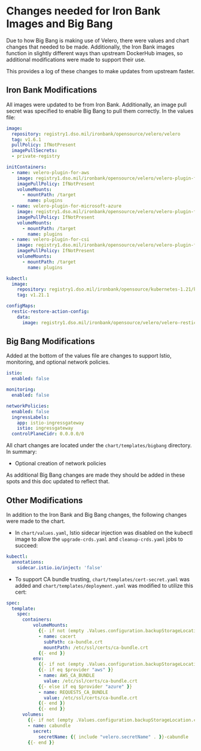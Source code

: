 # Changes needed for Iron Bank Images and Big Bang

Due to how Big Bang is making use of Velero, there were values and chart changes that needed to be made.
Additionally, the Iron Bank images function in slightly different ways than upstream DockerHub images, so additional
modifications were made to support their use.

This provides a log of these changes to make updates from upstream faster.

## Iron Bank Modifications

All images were updated to be from Iron Bank. Additionally, an image pull secret was specified to enable Big Bang to pull them correctly. In the values file:

```yaml
image:
  repository: registry1.dso.mil/ironbank/opensource/velero/velero
  tag: v1.6.1
  pullPolicy: IfNotPresent
  imagePullSecrets:
  - private-registry

initContainers: 
  - name: velero-plugin-for-aws
    image: registry1.dso.mil/ironbank/opensource/velero/velero-plugin-for-aws:v1.2.0
    imagePullPolicy: IfNotPresent
    volumeMounts:
      - mountPath: /target
        name: plugins
  - name: velero-plugin-for-microsoft-azure
    image: registry1.dso.mil/ironbank/opensource/velero/velero-plugin-for-microsoft-azure:v1.2.0
    imagePullPolicy: IfNotPresent
    volumeMounts:
      - mountPath: /target
        name: plugins
  - name: velero-plugin-for-csi
    image: registry1.dso.mil/ironbank/opensource/velero/velero-plugin-for-csi:v0.1.2
    imagePullPolicy: IfNotPresent
    volumeMounts:
      - mountPath: /target
        name: plugins

kubectl:
  image:
    repository: registry1.dso.mil/ironbank/opensource/kubernetes-1.21/kubectl
    tag: v1.21.1

configMaps:
  restic-restore-action-config:
    data:
      image: registry1.dso.mil/ironbank/opensource/velero/velero-restic-restore-helper:v1.6.1
```

## Big Bang Modifications

Added at the bottom of the values file are changes to support Istio, monitoring, and optional network policies.

```yaml
istio:
  enabled: false

monitoring:
  enabled: false

networkPolicies:
  enabled: false
  ingressLabels: 
    app: istio-ingressgateway
    istio: ingressgateway
  controlPlaneCidr: 0.0.0.0/0
```

All chart changes are located under the `chart/templates/bigbang` directory. In summary:

- Optional creation of network policies

As additional Big Bang changes are made they should be added in these spots and this doc updated to reflect that.

## Other Modifications

In addition to the Iron Bank and Big Bang changes, the following changes were made to the chart.

- In `chart/values.yaml`, Istio sidecar injection was disabled on the kubectl image to allow the `upgrade-crds.yaml` and `cleanup-crds.yaml` jobs to succeed:

```yaml
kubectl:
  annotations:
    sidecar.istio.io/inject: 'false'
```

- To support CA bundle trusting, `chart/templates/cert-secret.yaml` was added and `chart/templates/deployment.yaml` was modified to utilize this cert:

```yaml
spec:
  template:
    spec:
      containers:
          volumeMounts:
            {{- if not (empty .Values.configuration.backupStorageLocation.caCert) }}
            - name: cacert
              subPath: ca-bundle.crt
              mountPath: /etc/ssl/certs/ca-bundle.crt
            {{- end }}
          env:
            {{- if not (empty .Values.configuration.backupStorageLocation.caCert) }}
            {{- if eq $provider "aws" }}
            - name: AWS_CA_BUNDLE
              value: /etc/ssl/certs/ca-bundle.crt
            {{- else if eq $provider "azure" }}
            - name: REQUESTS_CA_BUNDLE
              value: /etc/ssl/certs/ca-bundle.crt
            {{- end }}
            {{- end }}
      volumes:
        {{- if not (empty .Values.configuration.backupStorageLocation.caCert) }}
        - name: cabundle
          secret:
            secretName: {{ include "velero.secretName" . }}-cabundle
        {{- end }}
```